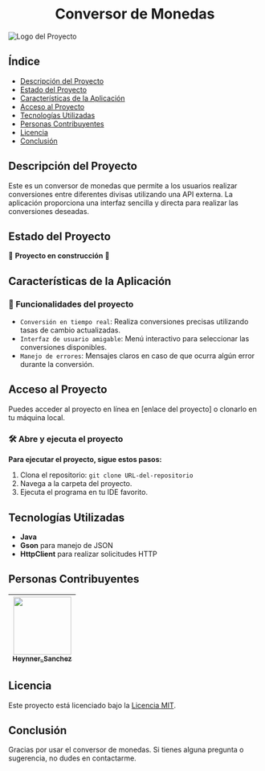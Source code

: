 <h1 align="center"> Conversor de Monedas </h1>

![Logo del Proyecto](![images](https://github.com/user-attachments/assets/949c53aa-de2e-4e31-b20f-b8c2cb4a4ca3)
)

## Índice
- [Descripción del Proyecto](#descripción-del-proyecto)
- [Estado del Proyecto](#estado-del-proyecto)
- [Características de la Aplicación](#características-de-la-aplicación)
- [Acceso al Proyecto](#acceso-al-proyecto)
- [Tecnologías Utilizadas](#tecnologías-utilizadas)
- [Personas Contribuyentes](#personas-contribuyentes)
- [Licencia](#licencia)
- [Conclusión](#conclusión)

## Descripción del Proyecto
Este es un conversor de monedas que permite a los usuarios realizar conversiones entre diferentes divisas utilizando una API externa. La aplicación proporciona una interfaz sencilla y directa para realizar las conversiones deseadas.

## Estado del Proyecto
🚧 **Proyecto en construcción** 🚧

## Características de la Aplicación
### :hammer: Funcionalidades del proyecto
- `Conversión en tiempo real`: Realiza conversiones precisas utilizando tasas de cambio actualizadas.
- `Interfaz de usuario amigable`: Menú interactivo para seleccionar las conversiones disponibles.
- `Manejo de errores`: Mensajes claros en caso de que ocurra algún error durante la conversión.

## Acceso al Proyecto
Puedes acceder al proyecto en línea en [enlace del proyecto] o clonarlo en tu máquina local.

### 🛠️ Abre y ejecuta el proyecto
**Para ejecutar el proyecto, sigue estos pasos:**
1. Clona el repositorio: `git clone URL-del-repositorio`
2. Navega a la carpeta del proyecto.
3. Ejecuta el programa en tu IDE favorito.

## Tecnologías Utilizadas
- **Java**
- **Gson** para manejo de JSON
- **HttpClient** para realizar solicitudes HTTP

## Personas Contribuyentes
| [<img src="https://avatars.githubusercontent.com/u/128091558?v=4" width=115><br><sub>Heynner_Sanchez</sub>](https://github.com/HSanchezNunez) |
| :---: |

## Licencia
Este proyecto está licenciado bajo la [Licencia MIT](LICENSE).

## Conclusión
Gracias por usar el conversor de monedas. Si tienes alguna pregunta o sugerencia, no dudes en contactarme.
